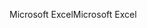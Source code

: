 <span data-ttu-id="6fbb0-101">Microsoft Excel</span><span class="sxs-lookup"><span data-stu-id="6fbb0-101">Microsoft Excel</span></span>